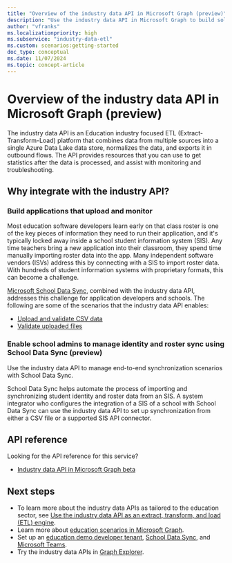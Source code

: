 ```yaml
---
title: "Overview of the industry data API in Microsoft Graph (preview)"
description: "Use the industry data API in Microsoft Graph to build solutions that integrate with resources for insights and analytics scenarios."
author: "vfranks"
ms.localizationpriority: high
ms.subservice: "industry-data-etl"
ms.custom: scenarios:getting-started
doc_type: conceptual
ms.date: 11/07/2024
ms.topic: concept-article
---
```


# Overview of the industry data API in Microsoft Graph (preview)

The industry data API is an Education industry focused ETL (Extract-Transform-Load) platform that combines data from multiple sources into a single Azure Data Lake data store, normalizes the data, and exports it in outbound flows. The API provides resources that you can use to get statistics after the data is processed, and assist with monitoring and troubleshooting.

## Why integrate with the industry API?

### Build applications that upload and monitor

Most education software developers learn early on that class roster is one of the key pieces of information they need to run their application, and it's typically locked away inside a school student information system (SIS). Any time teachers bring a new application into their classroom, they spend time manually importing roster data into the app. Many independent software vendors (ISVs) address this by connecting with a SIS to import roster data. With hundreds of student information systems with proprietary formats, this can become a challenge.

[Microsoft School Data Sync](https://sds.microsoft.com/), combined with the industry data API, addresses this challenge for application developers and schools. The following are some of the scenarios that the industry data API enables:

- [Upload and validate CSV data](/graph/api/resources/industrydata-overview?view=graph-rest-beta&preserve-view=true#upload-and-validate-csv-data)
- [Validate uploaded files](/graph/api/resources/industrydata-overview?view=graph-rest-beta&preserve-view=true#validate-uploaded-files)

### Enable school admins to manage identity and roster sync using School Data Sync (preview)

Use the industry data API to manage end-to-end synchronization scenarios with School Data Sync.

School Data Sync helps automate the process of importing and synchronizing student identity and roster data from an SIS<!--with Azure Active Directory (Azure AD) and Microsoft 365. When the information is synchronized, you can use the Education roster APIs to read the roster information into the applications-->. A system integrator who configures the integration of a SIS of a school with School Data Sync can use the industry data API to set up synchronization from either a CSV file or a supported SIS API connector.

## API reference

Looking for the API reference for this service?

- [Industry data API in Microsoft Graph beta](/graph/api/resources/industrydata-overview?view=graph-rest-beta&preserve-view=true)

## Next steps

- To learn more about the industry data APIs as tailored to the education sector, see [Use the industry data API as an extract, transform, and load (ETL) engine](/graph/api/resources/industrydata-overview?view=graph-rest-beta&preserve-view=true).
- Learn more about [education scenarios in Microsoft Graph](education-concept-overview.md).
- Set up an [education demo developer tenant](/graph/msgraph-onboarding-overview), [School Data Sync](/schooldatasync/school-data-sync-overview), and [Microsoft Teams](msgraph-onboarding-msteams.md).
- Try the industry data APIs in [Graph Explorer](https://developer.microsoft.com/graph/graph-explorer).
